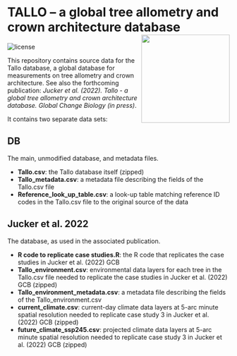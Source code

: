 TALLO – a global tree allometry 
and crown architecture database <img src="https://github.com/selva-lab-repo/TALLO/blob/48d7cd593391e0695ca06b61ed364878bb4f771f/Ancillary/Tallo%20logo.jpg" align="right" width=200/>
======================================================================================================
![license](https://img.shields.io/badge/Licence-GPL--3-blue.svg) 

This repository contains source data for the Tallo database, a global database for measurements on tree allometry and crown architecture. See also the forthcoming publication: *Jucker et al. (2022). Tallo - a global tree allometry and crown architecture database. Global Change Biology (in press)*. 

It contains two separate data sets:

## DB 

The main, unmodified database, and metadata files. 


- **Tallo.csv**: the Tallo database itself (zipped)
- **Tallo_metadata.csv**: a metadata file describing the fields of the Tallo.csv file
- **Reference_look_up_table.csv**: a look-up table matching reference ID codes in the Tallo.csv file to the original source of the data
    
## Jucker et al. 2022

The database, as used in the associated publication. 


- **R code to replicate case studies.R**: the R code that replicates the case studies in Jucker et al. (2022) GCB
- **Tallo_environment.csv**: environmental data layers for each tree in the Tallo.csv file needed to replicate the case studies in Jucker et al. (2022) GCB (zipped)
- **Tallo_environment_metadata.csv**: a metadata file describing the fields of the Tallo_environment.csv
- **current_climate.csv**: current-day climate data layers at 5-arc minute spatial resolution needed to replicate case study 3 in Jucker et al. (2022) GCB (zipped)
- **future_climate_ssp245.csv**: projected climate data layers at 5-arc minute spatial resolution needed to replicate case study 3 in Jucker et al. (2022) GCB (zipped)

